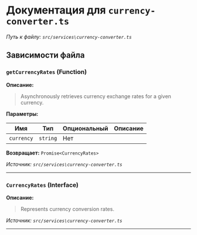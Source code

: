 # Документация для `currency-converter.ts`

*Путь к файлу: `src/services\currency-converter.ts`*

## Зависимости файла


### `getCurrencyRates` (Function)

**Описание:**

> Asynchronously retrieves currency exchange rates for a given currency.

**Параметры:**

| Имя | Тип | Опциональный | Описание |
|---|---|---|---|
| `currency` | `string` | Нет |  |

**Возвращает:** `Promise<CurrencyRates>`

*Источник: `src/services\currency-converter.ts`*

---
### `CurrencyRates` (Interface)

**Описание:**

> Represents currency conversion rates.

*Источник: `src/services\currency-converter.ts`*

---
